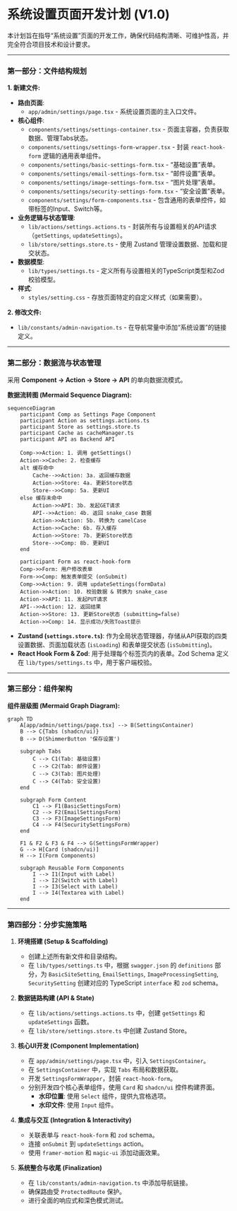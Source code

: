# 系统设置页面开发计划 (V1.0)

本计划旨在指导“系统设置”页面的开发工作，确保代码结构清晰、可维护性高，并完全符合项目技术和设计要求。

---

### **第一部分：文件结构规划**

**1. 新建文件:**

*   **路由页面**:
    *   `app/admin/settings/page.tsx` - 系统设置页面的主入口文件。
*   **核心组件**:
    *   `components/settings/settings-container.tsx` - 页面主容器，负责获取数据、管理Tabs状态。
    *   `components/settings/settings-form-wrapper.tsx` - 封装 `react-hook-form` 逻辑的通用表单组件。
    *   `components/settings/basic-settings-form.tsx` - “基础设置”表单。
    *   `components/settings/email-settings-form.tsx` - “邮件设置”表单。
    *   `components/settings/image-settings-form.tsx` - “图片处理”表单。
    *   `components/settings/security-settings-form.tsx` - “安全设置”表单。
    *   `components/settings/form-components.tsx` - 包含通用的表单控件，如带标签的Input、Switch等。
*   **业务逻辑与状态管理**:
    *   `lib/actions/settings.actions.ts` - 封装所有与设置相关的API请求（`getSettings`, `updateSettings`）。
    *   `lib/store/settings.store.ts` - 使用 Zustand 管理设置数据、加载和提交状态。
*   **数据模型**:
    *   `lib/types/settings.ts` - 定义所有与设置相关的TypeScript类型和Zod校验模型。
*   **样式**:
    *   `styles/setting.css` - 存放页面特定的自定义样式（如果需要）。

**2. 修改文件:**

*   `lib/constants/admin-navigation.ts` - 在导航常量中添加“系统设置”的链接定义。

---

### **第二部分：数据流与状态管理**

采用 **Component -> Action -> Store -> API** 的单向数据流模式。

**数据流转图 (Mermaid Sequence Diagram):**

```mermaid
sequenceDiagram
    participant Comp as Settings Page Component
    participant Action as settings.actions.ts
    participant Store as settings.store.ts
    participant Cache as cacheManager.ts
    participant API as Backend API

    Comp->>Action: 1. 调用 getSettings()
    Action->>Cache: 2. 检查缓存
    alt 缓存命中
        Cache-->>Action: 3a. 返回缓存数据
        Action->>Store: 4a. 更新Store状态
        Store-->>Comp: 5a. 更新UI
    else 缓存未命中
        Action->>API: 3b. 发起GET请求
        API-->>Action: 4b. 返回 snake_case 数据
        Action->>Action: 5b. 转换为 camelCase
        Action->>Cache: 6b. 存入缓存
        Action->>Store: 7b. 更新Store状态
        Store-->>Comp: 8b. 更新UI
    end

    participant Form as react-hook-form
    Comp->>Form: 用户修改表单
    Form->>Comp: 触发表单提交 (onSubmit)
    Comp->>Action: 9. 调用 updateSettings(formData)
    Action->>Action: 10. 校验数据 & 转换为 snake_case
    Action->>API: 11. 发起PUT请求
    API-->>Action: 12. 返回结果
    Action->>Store: 13. 更新Store状态 (submitting=false)
    Action->>Comp: 14. 显示成功/失败Toast提示
```

*   **Zustand (`settings.store.ts`)**: 作为全局状态管理器，存储从API获取的四类设置数据、页面加载状态 (`isLoading`) 和表单提交状态 (`isSubmitting`)。
*   **React Hook Form & Zod**: 用于处理每个标签页内的表单。Zod Schema 定义在 `lib/types/settings.ts` 中，用于客户端校验。

---

### **第三部分：组件架构**

**组件层级图 (Mermaid Graph Diagram):**

```mermaid
graph TD
    A[app/admin/settings/page.tsx] --> B(SettingsContainer)
    B --> C{Tabs (shadcn/ui)}
    B --> D(ShimmerButton '保存设置')

    subgraph Tabs
        C --> C1(Tab: 基础设置)
        C --> C2(Tab: 邮件设置)
        C --> C3(Tab: 图片处理)
        C --> C4(Tab: 安全设置)
    end

    subgraph Form Content
        C1 --> F1(BasicSettingsForm)
        C2 --> F2(EmailSettingsForm)
        C3 --> F3(ImageSettingsForm)
        C4 --> F4(SecuritySettingsForm)
    end
    
    F1 & F2 & F3 & F4 --> G(SettingsFormWrapper)
    G --> H[Card (shadcn/ui)]
    H --> I(Form Components)

    subgraph Reusable Form Components
        I --> I1(Input with Label)
        I --> I2(Switch with Label)
        I --> I3(Select with Label)
        I --> I4(Textarea with Label)
    end
```

---

### **第四部分：分步实施策略**

1.  **环境搭建 (Setup & Scaffolding)**
    *   创建上述所有新文件和目录结构。
    *   在 `lib/types/settings.ts` 中，根据 `swagger.json` 的 `definitions` 部分，为 `BasicSiteSetting`, `EmailSettings`, `ImageProcessingSetting`, `SecuritySetting` 创建对应的 TypeScript `interface` 和 `zod` schema。

2.  **数据链路构建 (API & State)**
    *   在 `lib/actions/settings.actions.ts` 中，创建 `getSettings` 和 `updateSettings` 函数。
    *   在 `lib/store/settings.store.ts` 中创建 Zustand Store。

3.  **核心UI开发 (Component Implementation)**
    *   在 `app/admin/settings/page.tsx` 中，引入 `SettingsContainer`。
    *   在 `SettingsContainer` 中，实现 `Tabs` 布局和数据获取。
    *   开发 `SettingsFormWrapper`，封装 `react-hook-form`。
    *   分别开发四个核心表单组件，使用 `Card` 和 `shadcn/ui` 控件构建界面。
        *   **水印位置**: 使用 `Select` 组件，提供九宫格选项。
        *   **水印文件**: 使用 `Input` 组件。

4.  **集成与交互 (Integration & Interactivity)**
    *   关联表单与 `react-hook-form` 和 `zod` schema。
    *   连接 `onSubmit` 到 `updateSettings` action。
    *   使用 `framer-motion` 和 `magic-ui` 添加动画效果。

5.  **系统整合与收尾 (Finalization)**
    *   在 `lib/constants/admin-navigation.ts` 中添加导航链接。
    *   确保路由受 `ProtectedRoute` 保护。
    *   进行全面的响应式和深色模式测试。